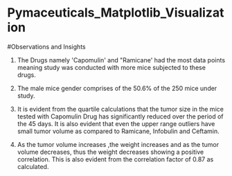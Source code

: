 # Pymaceuticals_Matplotlib_Visualization

  
  #Observations and Insights
1. The Drugs namely 'Capomulin' and "Ramicane' had the most data points meaning study was conducted with more mice subjected      to these drugs.

2. The male mice gender comprises of the 50.6% of the 250 mice under study.

3. It is evident from the quartile calculations that the tumor size in the mice tested with Capomulin Drug has significantly      reduced over the period of the 45 days. It is also evident that even the upper range outliers have small tumor volume as      compared to Ramicane, Infobulin and Ceftamin.

4. As the tumor volume increases ,the weight increases and as the tumor volume decreases, thus the weight decreases showing a    positive correlation. This is also evident from the correlation factor of 0.87 as calculated.
